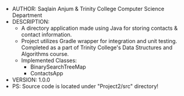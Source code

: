 - AUTHOR: Saqlain Anjum & Trinity College Computer Science Department
- DESCRIPTION:
  - A directory application made using Java for storing contacts & contact information.
  - Project utilizes Gradle wrapper for integration and unit testing. Completed as a part of Trinity College's Data Structures and Algorithms course.
  - Implemented Classes:
    - BinarySearchTreeMap
    - ContactsApp
- VERSION: 1.0.0
- PS: Source code is located under "Project2/src" directory!
